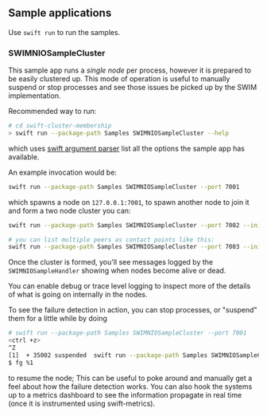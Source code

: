 ## Sample applications

Use `swift run` to run the samples.

### SWIMNIOSampleCluster

This sample app runs a _single node_ per process, however it is prepared to be easily clustered up. 
This mode of operation is useful to manually suspend or stop processes and see those issues be picked up by the SWIM implementation.

Recommended way to run:

```bash
# cd swift-cluster-membership
> swift run --package-path Samples SWIMNIOSampleCluster --help
```

which uses [swift argument parser](https://github.com/apple/swift-argument-parser) list all the options the sample app has available.

An example invocation would be:

```bash
swift run --package-path Samples SWIMNIOSampleCluster --port 7001
```

which spawns a node on `127.0.0.1:7001`, to spawn another node to join it and form a two node cluster you can:

```bash
swift run --package-path Samples SWIMNIOSampleCluster --port 7002 --initial-contact-points 127.0.0.1:7001,127.0.0.1:7003

# you can list multiple peers as contact points like this:
swift run --package-path Samples SWIMNIOSampleCluster --port 7003 --initial-contact-points 127.0.0.1:7001,127.0.0.1:7002
``` 

Once the cluster is formed, you'll see messages logged by the `SWIMNIOSampleHandler` showing when nodes become alive or dead.

You can enable debug or trace level logging to inspect more of the details of what is going on internally in the nodes.

To see the failure detection in action, you can stop processes, or "suspend" them for a little while by doing 

```bash
# swift run --package-path Samples SWIMNIOSampleCluster --port 7001
<ctrl +z>
^Z
[1]  + 35002 suspended  swift run --package-path Samples SWIMNIOSampleCluster --port 7001 
$ fg %1 
```

to resume the node; This can be useful to poke around and manually get a feel about how the failure detection works.
You can also hook the systems up to a metrics dashboard to see the information propagate in real time (once it is instrumented using swift-metrics).
